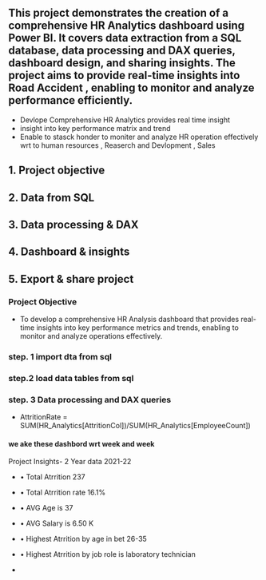 ## This project demonstrates the creation of a comprehensive HR Analytics  dashboard using Power BI. It covers data extraction from a SQL database, data processing and DAX queries, dashboard design, and sharing insights. The project aims to provide real-time insights into Road Accident , enabling to monitor and analyze performance efficiently.  


- Devlope Comprehensive HR Analytics  provides real time insight  
- insight into key performance matrix and trend 
- Enable to stasck honder to moniter and analyze HR operation effectively wrt to human resources , Reaserch and Devlopment , Sales 


## 1. Project objective
## 2. Data from SQL
## 3. Data processing & DAX
## 4. Dashboard & insights
## 5. Export & share project

### Project Objective

- To develop a comprehensive HR Analysis  dashboard that
provides real-time insights into key
performance metrics and trends,
enabling  to monitor
and analyze  operations
effectively.

### step. 1 import dta from sql   

### step.2 load data tables from sql 

### step. 3 Data processing and DAX queries   
- AttritionRate = SUM(HR_Analytics[AttritionCol])/SUM(HR_Analytics[EmployeeCount])


#### we ake these dashbord wrt week and week 


Project Insights- 2 Year data 2021-22 

- • Total Atrrition 237

- • Total Atrrition rate 16.1%

- • AVG Age is 37 

- • AVG Salary is 6.50 K 

- • Highest Atrrition by age in bet 26-35 

- • Highest Atrrition by job role is laboratory technician 

-

 



